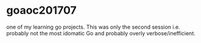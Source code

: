 # goaoc201707

one of my learning go projects. This was only the second session i.e. probably not the most idomatic Go and probably overly verbose/inefficient.
